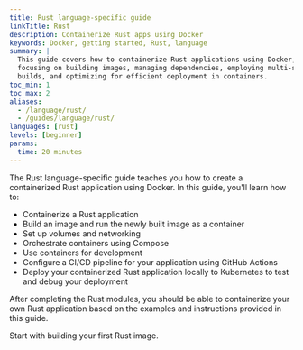 ```yaml
---
title: Rust language-specific guide
linkTitle: Rust
description: Containerize Rust apps using Docker
keywords: Docker, getting started, Rust, language
summary: |
  This guide covers how to containerize Rust applications using Docker,
  focusing on building images, managing dependencies, employing multi-stage
  builds, and optimizing for efficient deployment in containers.
toc_min: 1
toc_max: 2
aliases:
  - /language/rust/
  - /guides/language/rust/
languages: [rust]
levels: [beginner]
params:
  time: 20 minutes
---
```


The Rust language-specific guide teaches you how to create a containerized Rust application using Docker. In this guide, you'll learn how to:

- Containerize a Rust application
- Build an image and run the newly built image as a container
- Set up volumes and networking
- Orchestrate containers using Compose
- Use containers for development
- Configure a CI/CD pipeline for your application using GitHub Actions
- Deploy your containerized Rust application locally to Kubernetes to test and debug your deployment

After completing the Rust modules, you should be able to containerize your own Rust application based on the examples and instructions provided in this guide.

Start with building your first Rust image.
